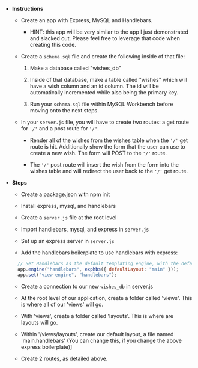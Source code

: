 * **Instructions**

  * Create an app with Express, MySQL and Handlebars.

    * HINT: this app will be very similar to the app I just demonstrated and slacked out. Please feel free to leverage that code when creating this code.

  * Create a `schema.sql` file and create the following inside of that file:

    1. Make a database called "wishes_db"

    2. Inside of that database, make a table called "wishes" which will have a wish column and an id column. The id will be automatically incremented while also being the primary key.

    3. Run your `schema.sql` file within MySQL Workbench before moving onto the next steps.

  * In your `server.js` file, you will have to create two routes: a get route for `'/'` and a post route for `'/'`.

    * Render all of the wishes from the wishes table when the `'/'` get route is hit. Additionally show the form that the user can use to create a new wish. The form will POST to the `'/'` route.

    * The `'/'` post route will insert the wish from the form into the wishes table and will redirect the user back to the `'/'` get route.

* **Steps** 

  * Create a package.json with npm init

  * Install express, mysql, and handlebars

  * Create a `server.js` file at the root level
  
  * Import handlebars, mysql, and express in `server.js`

  * Set up an express server in `server.js`

  * Add the handlebars boilerplate to use handlebars with express:

  ```javascript
    // Set Handlebars as the default templating engine, with the default layout set to 'main'
    app.engine("handlebars", exphbs({ defaultLayout: "main" }));
    app.set("view engine", "handlebars");
  ```

  * Create a connection to our new `wishes_db` in server.js

  * At the root level of our application, create a folder called 'views'. This is where all of our 'views' will go.

  * With 'views', create a folder called 'layouts'. This is where are layouts will go. 

  * Within '/views/layouts', create our default layout, a file named 'main.handlebars' (You can change this, if you change the above express boilerplate)]

  * Create 2 routes, as detailed above.